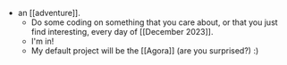 - an [[adventure]].
  - Do some coding on something that you care about, or that you just find interesting, every day of [[December 2023]].
  - I'm in!
  - My default project will be the [[Agora]] (are you surprised?) :)
